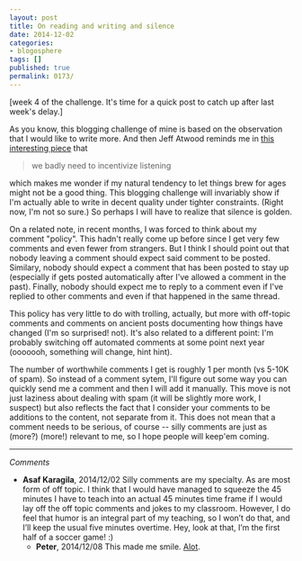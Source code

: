 ```yaml
---
layout: post
title: On reading and writing and silence
date: 2014-12-02
categories:
- blogosphere
tags: []
published: true
permalink: 0173/
---
```


[week 4 of the challenge. It's time for a quick post to catch up after last week's delay.]

As you know, this blogging challenge of mine is based on the observation that I would like to write more. And then Jeff Atwood reminds me in [this interesting piece](http://blog.codinghorror.com/because-reading-is-fundamental-2/) that

> we badly need to incentivize listening

which makes me wonder if my natural tendency to let things brew for ages might not be a good thing. This blogging challenge will invariably show if I'm actually able to write in decent quality under tighter constraints. (Right now, I'm not so sure.) So perhaps I will have to realize that silence is golden.

On a related note, in recent months, I was forced to think about my comment "policy". This hadn't really come up before since I get very few comments and even fewer from strangers. But I think I should point out that nobody leaving a comment should expect said comment to be posted. Similary, nobody should expect a comment that has been posted to stay up (especially if gets posted automatically after I've allowed a comment in the past). Finally, nobody should expect me to reply to a comment even if I've replied to other comments and even if that happened in the same thread.

This policy has very little to do with trolling, actually, but more with off-topic comments and comments on ancient posts documenting how things have changed (I'm so surprised! not). It's also related to a different point: I'm probably switching off automated comments at some point next year (ooooooh, something will change, hint hint).

The number of worthwhile comments I get is roughly 1 per month (vs 5-10K of spam). So instead of a comment sytem, I'll figure out some way you can quickly send me a comment and then I will add it manually. This move is not just laziness about dealing with spam (it will be slightly more work, I suspect) but also reflects the fact that I consider your comments to be additions to the content, not separate from it. This does not mean that a comment needs to be serious, of course -- silly comments are just as (more?) (more!) relevant to me, so I hope people will keep'em coming.

---

_Comments_

* **Asaf Karagila**, 2014/12/02
  Silly comments are my specialty. As are most form of off topic. I think that I would have managed to squeeze the 45 minutes I have to teach into an actual 45 minutes time frame if I would lay off the off topic comments and jokes to my classroom.
  However, I do feel that humor is an integral part of my teaching, so I won’t do that, and I’ll keep the usual five minutes overtime.
  Hey, look at that, I’m the first half of a soccer game! :)
  * **Peter**, 2014/12/08
    This made me smile. <a href="http://hyperboleandahalf.blogspot.com/2010/04/alot-is-better-than-you-at-everything.html">Alot</a>.
